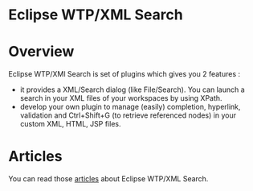 Eclipse WTP/XML Search
======================

# Overview

 Eclipse WTP/XMl Search is set of plugins which gives you 2 features : 
 
 * it provides a XML/Search dialog (like File/Search). You can launch a search in your XML files of your workspaces by using XPath.
 * develop your own plugin to manage (easily) completion, hyperlink, validation and Ctrl+Shift+G (to retrieve referenced nodes) in your 
  custom XML, HTML, JSP files.
 
# Articles
 
 You can read those [articles](http://angelozerr.wordpress.com/about/eclipse-wtp-xml-search/) about Eclipse WTP/XML Search.
